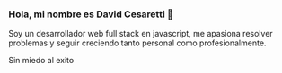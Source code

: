 ### Hola, mi nombre es David Cesaretti 👋

<Presentation>Soy un desarrollador web full stack en javascript, me apasiona resolver problemas y seguir creciendo tanto personal como profesionalmente. </Presentation>

<Latiguillo> Sin miedo al exito </Latiguillo>
<!--
**davidcesaretti/davidcesaretti** is a ✨ _special_ ✨ repository because its `README.md` (this file) appears on your GitHub profile.

Here are some ideas to get you started:

- 🔭 I’m currently working on ...
- 🌱 I’m currently learning ...
- 👯 I’m looking to collaborate on ...
- 🤔 I’m looking for help with ...
- 💬 Ask me about ...
- 📫 How to reach me: ...
- 😄 Pronouns: ...
- ⚡ Fun fact: ...
-->
